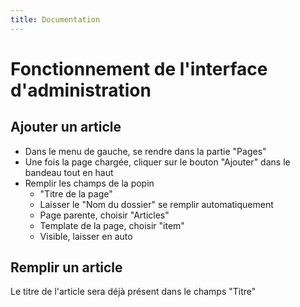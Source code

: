 ```yaml
---
title: Documentation
---
```


# Fonctionnement de l'interface d'administration

## Ajouter un article

* Dans le menu de gauche, se rendre dans la partie "Pages"
* Une fois la page chargée, cliquer sur le bouton "Ajouter" dans le bandeau tout en haut
* Remplir les champs de la popin
	* "Titre de la page" 
	* Laisser le "Nom du dossier" se remplir automatiquement
	* Page parente, choisir "Articles"
	* Template de la page, choisir "item"
	* Visible, laisser en auto

## Remplir un article

Le titre de l'article sera déjà présent dans le champs "Titre"

